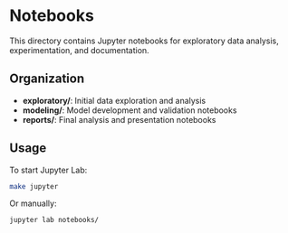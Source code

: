 # Notebooks

This directory contains Jupyter notebooks for exploratory data analysis, experimentation, and documentation.

## Organization

- **exploratory/**: Initial data exploration and analysis
- **modeling/**: Model development and validation notebooks
- **reports/**: Final analysis and presentation notebooks

## Usage

To start Jupyter Lab:
```bash
make jupyter
```

Or manually:
```bash
jupyter lab notebooks/
```